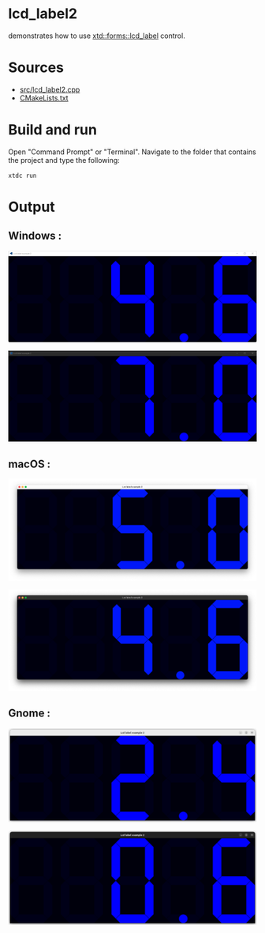 # lcd_label2

demonstrates how to use [xtd::forms::lcd_label](https://codedocs.xyz/gammasoft71/xtd/classxtd_1_1forms_1_1lcd__label.html) control.

# Sources

* [src/lcd_label2.cpp](src/lcd_label2.cpp)
* [CMakeLists.txt](CMakeLists.txt)

# Build and run

Open "Command Prompt" or "Terminal". Navigate to the folder that contains the project and type the following:

```shell
xtdc run
```

# Output

## Windows :

![Screenshot](../../../../docs/pictures/examples/lcd_label2_w.png)

![Screenshot](../../../../docs/pictures/examples/lcd_label2_wd.png)

## macOS :

![Screenshot](../../../../docs/pictures/examples/lcd_label2_m.png)

![Screenshot](../../../../docs/pictures/examples/lcd_label2_md.png)

## Gnome :

![Screenshot](../../../../docs/pictures/examples/lcd_label2_g.png)

![Screenshot](../../../../docs/pictures/examples/lcd_label2_gd.png)
